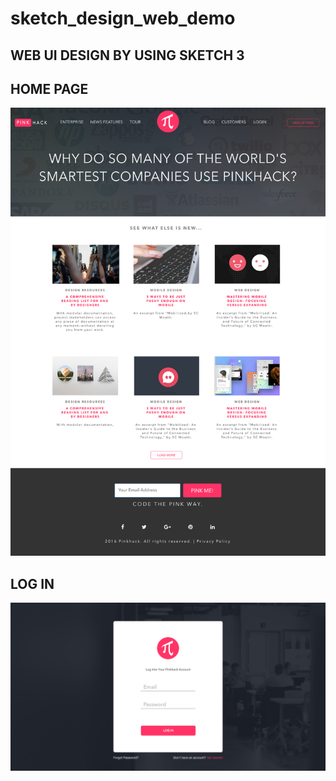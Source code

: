 # sketch_design_web_demo
## WEB UI DESIGN BY USING SKETCH 3

## HOME PAGE 
![alt tag](https://github.com/railsgem/sketch_design_web_demo/raw/master/Export/Desktop%20HD.png)

## LOG IN
![alt tag](https://github.com/railsgem/sketch_design_web_demo/raw/master/Export/PINK%20HACK%20LOGIN.png)
